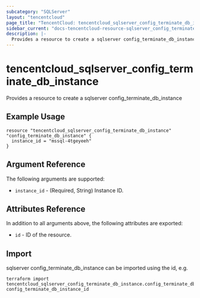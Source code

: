 ```yaml
---
subcategory: "SQLServer"
layout: "tencentcloud"
page_title: "TencentCloud: tencentcloud_sqlserver_config_terminate_db_instance"
sidebar_current: "docs-tencentcloud-resource-sqlserver_config_terminate_db_instance"
description: |-
  Provides a resource to create a sqlserver config_terminate_db_instance
---
```


# tencentcloud_sqlserver_config_terminate_db_instance

Provides a resource to create a sqlserver config_terminate_db_instance

## Example Usage

```hcl
resource "tencentcloud_sqlserver_config_terminate_db_instance" "config_terminate_db_instance" {
  instance_id = "mssql-4tgeyeeh"
}
```

## Argument Reference

The following arguments are supported:

* `instance_id` - (Required, String) Instance ID.

## Attributes Reference

In addition to all arguments above, the following attributes are exported:

* `id` - ID of the resource.



## Import

sqlserver config_terminate_db_instance can be imported using the id, e.g.

```
terraform import tencentcloud_sqlserver_config_terminate_db_instance.config_terminate_db_instance config_terminate_db_instance_id
```

